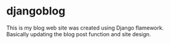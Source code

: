# djangoblog

This is my blog web site was created using Django flamework.
<br> Basically updating the blog post function and site design.
